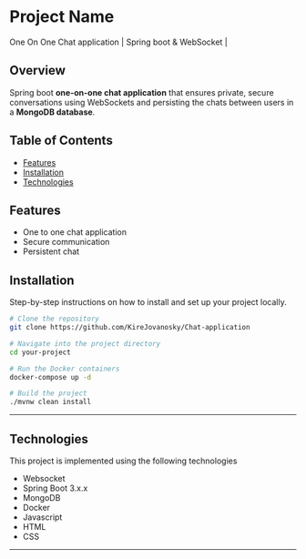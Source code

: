 # Project Name

One On One Chat application | Spring boot & WebSocket |

## Overview

Spring boot **one-on-one chat application** that ensures private, secure conversations using WebSockets and persisting the chats between users in a **MongoDB database**.


## Table of Contents

- [Features](#features)
- [Installation](#installation)
- [Technologies](#technologies)

## Features

- One to one chat application
- Secure communication
- Persistent chat

## Installation

Step-by-step instructions on how to install and set up your project locally.

```bash
# Clone the repository
git clone https://github.com/KireJovanosky/Chat-application

# Navigate into the project directory
cd your-project

# Run the Docker containers
docker-compose up -d

# Build the project
./mvnw clean install
```

---
## Technologies

This project is implemented using the following technologies

- Websocket
- Spring Boot 3.x.x
- MongoDB
- Docker
- Javascript
- HTML
- CSS

---
